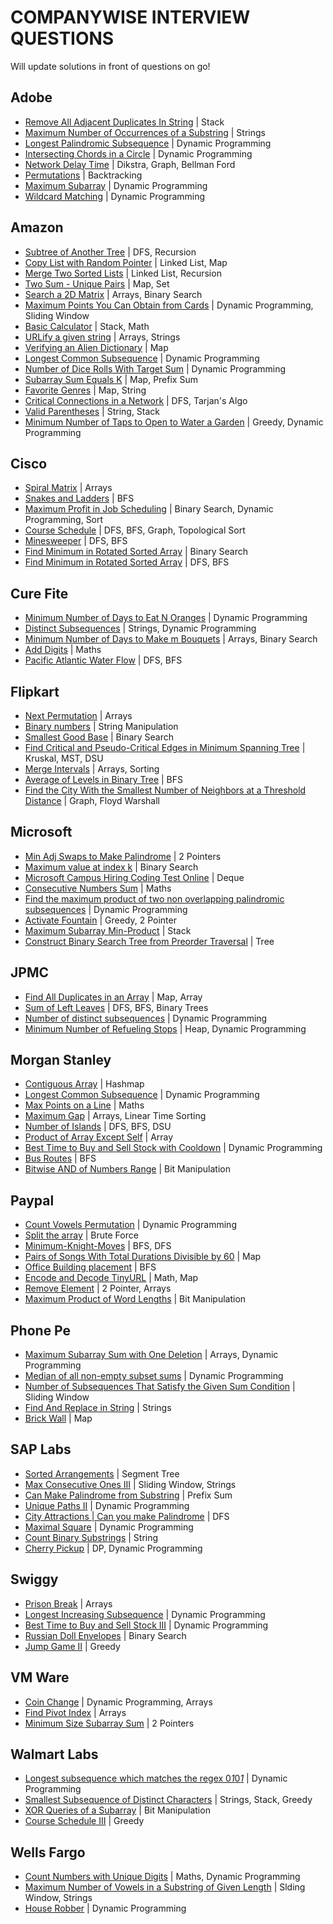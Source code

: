 # COMPANYWISE INTERVIEW QUESTIONS

Will update solutions in front of questions on go!

## Adobe

- [Remove All Adjacent Duplicates In String](https://leetcode.com/problems/remove-all-adjacent-duplicates-in-string/) | Stack
- [Maximum Number of Occurrences of a Substring](https://leetcode.com/problems/maximum-number-of-occurrences-of-a-substring/) | Strings
- [Longest Palindromic Subsequence](https://leetcode.com/problems/longest-palindromic-subsequence/) | Dynamic Programming
- [Intersecting Chords in a Circle](https://www.interviewbit.com/problems/intersecting-chords-in-a-circle/) | Dynamic Programming
- [Network Delay Time](https://leetcode.com/problems/network-delay-time/) | Dikstra, Graph, Bellman Ford
- [Permutations](https://leetcode.com/problems/permutations/) | Backtracking
- [Maximum Subarray](https://leetcode.com/problems/maximum-subarray/) | Dynamic Programming
- [Wildcard Matching](https://leetcode.com/problems/wildcard-matching/) | Dynamic Programming

## Amazon

- [Subtree of Another Tree](https://leetcode.com/problems/subtree-of-another-tree/) | DFS, Recursion
- [Copy List with Random Pointer](https://leetcode.com/problems/copy-list-with-random-pointer/) | Linked List, Map
- [Merge Two Sorted Lists](https://leetcode.com/problems/merge-two-sorted-lists/) | Linked List, Recursion
- [Two Sum - Unique Pairs](https://leetcode.com/discuss/interview-question/372434/Amazon-or-OA-2019-or-Two-Sum-Unique-Pairs/391924) | Map, Set
- [Search a 2D Matrix](https://leetcode.com/problems/search-a-2d-matrix/) | Arrays, Binary Search
- [Maximum Points You Can Obtain from Cards](https://leetcode.com/problems/maximum-points-you-can-obtain-from-cards/) | Dynamic Programming, Sliding Window
- [Basic Calculator](https://leetcode.com/problems/basic-calculator/) | Stack, Math
- [URLify a given string](https://leetcode.com/discuss/interview-question/124608/amazon-phone-screen-urlify-a-given-string-replace-spaces-with-20) | Arrays, Strings
- [Verifying an Alien Dictionary](https://leetcode.com/problems/verifying-an-alien-dictionary/) | Map
- [Longest Common Subsequence](https://leetcode.com/problems/longest-common-subsequence/) | Dynamic Programming
- [Number of Dice Rolls With Target Sum](https://leetcode.com/problems/number-of-dice-rolls-with-target-sum/) | Dynamic Programming
- [Subarray Sum Equals K](https://leetcode.com/problems/subarray-sum-equals-k/) | Map, Prefix Sum
- [Favorite Genres](https://leetcode.com/discuss/interview-question/373006) | Map, String
- [Critical Connections in a Network](https://leetcode.com/problems/critical-connections-in-a-network/) | DFS, Tarjan's Algo
- [Valid Parentheses](https://leetcode.com/problems/valid-parentheses/) | String, Stack
- [Minimum Number of Taps to Open to Water a Garden](https://leetcode.com/problems/minimum-number-of-taps-to-open-to-water-a-garden/) | Greedy, Dynamic Programming

## Cisco

- [Spiral Matrix](https://leetcode.com/problems/spiral-matrix/) | Arrays
- [Snakes and Ladders](https://leetcode.com/problems/snakes-and-ladders/) | BFS
- [Maximum Profit in Job Scheduling](https://leetcode.com/problems/maximum-profit-in-job-scheduling/) | Binary Search, Dynamic Programming, Sort
- [Course Schedule](https://leetcode.com/problems/course-schedule/) | DFS, BFS, Graph, Topological Sort
- [Minesweeper](https://leetcode.com/problems/minesweeper/) | DFS, BFS
- [Find Minimum in Rotated Sorted Array](https://leetcode.com/problems/find-minimum-in-rotated-sorted-array/) | Binary Search
- [Find Minimum in Rotated Sorted Array](https://leetcode.com/problems/find-minimum-in-rotated-sorted-array/) | DFS, BFS

## Cure Fite

- [Minimum Number of Days to Eat N Oranges](https://leetcode.com/problems/minimum-number-of-days-to-eat-n-oranges/) | Dynamic Programming
- [Distinct Subsequences](https://leetcode.com/problems/distinct-subsequences/) | Strings, Dynamic Programming
- [Minimum Number of Days to Make m Bouquets](https://leetcode.com/problems/minimum-number-of-days-to-make-m-bouquets/) | Arrays, Binary Search
- [Add Digits](https://leetcode.com/problems/add-digits/) | Maths
- [Pacific Atlantic Water Flow](https://leetcode.com/problems/pacific-atlantic-water-flow/) | DFS, BFS

## Flipkart

- [Next Permutation](https://leetcode.com/problems/next-permutation/) | Arrays
- [Binary numbers](https://www.hackerearth.com/practice/data-structures/arrays/1-d/practice-problems/algorithm/the-code-generator-9d3f9afa/) | String Manipulation
- [Smallest Good Base](https://leetcode.com/problems/smallest-good-base/) | Binary Search
- [Find Critical and Pseudo-Critical Edges in Minimum Spanning Tree](https://leetcode.com/problems/find-critical-and-pseudo-critical-edges-in-minimum-spanning-tree/) | Kruskal, MST, DSU
- [Merge Intervals](https://leetcode.com/problems/merge-intervals/) | Arrays, Sorting
- [Average of Levels in Binary Tree](https://leetcode.com/problems/average-of-levels-in-binary-tree/) | BFS
- [Find the City With the Smallest Number of Neighbors at a Threshold Distance](https://leetcode.com/problems/find-the-city-with-the-smallest-number-of-neighbors-at-a-threshold-distance/) | Graph, Floyd Warshall

## Microsoft

- [Min Adj Swaps to Make Palindrome](https://leetcode.com/discuss/interview-question/351783/) | 2 Pointers
- [Maximum value at index k](https://leetcode.com/discuss/interview-question/969033/Microsoft-or-Phone-Interview-or-Maximum-value-at-index-k) | Binary Search
- [Microsoft Campus Hiring Coding Test Online](https://leetcode.com/discuss/interview-question/344216/microsoft-campus-hiring-coding-test-online) | Deque
- [Consecutive Numbers Sum](https://leetcode.com/problems/consecutive-numbers-sum/) | Maths
- [Find the maximum product of two non overlapping palindromic subsequences](https://stackoverflow.com/questions/53663721/find-the-maximum-product-of-two-non-overlapping-palindromic-subsequences) | Dynamic Programming
- [Activate Fountain](https://leetcode.com/discuss/interview-question/363036/walmart-oa-2019-activate-fountains) | Greedy, 2 Pointer
- [Maximum Subarray Min-Product](https://leetcode.com/problems/maximum-subarray-min-product/) | Stack
- [Construct Binary Search Tree from Preorder Traversal](https://leetcode.com/problems/construct-binary-search-tree-from-preorder-traversal/) | Tree

## JPMC

- [Find All Duplicates in an Array](https://leetcode.com/problems/find-all-duplicates-in-an-array/) | Map, Array
- [Sum of Left Leaves](https://leetcode.com/problems/sum-of-left-leaves/) | DFS, BFS, Binary Trees
- [Number of distinct subsequences](https://leetcode.com/discuss/interview-question/algorithms/124943/number-of-distinct-subsequences) | Dynamic Programming
- [Minimum Number of Refueling Stops](https://leetcode.com/problems/minimum-number-of-refueling-stops/) | Heap, Dynamic Programming

## Morgan Stanley

- [Contiguous Array](https://leetcode.com/problems/contiguous-array/) | Hashmap
- [Longest Common Subsequence](https://leetcode.com/problems/longest-common-subsequence/) | Dynamic Programming
- [Max Points on a Line](https://leetcode.com/problems/max-points-on-a-line/) | Maths
- [Maximum Gap](https://leetcode.com/problems/maximum-gap/) | Arrays, Linear Time Sorting
- [Number of Islands](https://leetcode.com/problems/number-of-islands/) | DFS, BFS, DSU
- [Product of Array Except Self](https://leetcode.com/problems/product-of-array-except-self/) | Array
- [Best Time to Buy and Sell Stock with Cooldown](https://leetcode.com/problems/best-time-to-buy-and-sell-stock-with-cooldown/) | Dynamic Programming
- [Bus Routes](https://leetcode.com/problems/bus-routes/) | BFS
- [Bitwise AND of Numbers Range](https://leetcode.com/problems/bitwise-and-of-numbers-range/) | Bit Manipulation

## Paypal

- [Count Vowels Permutation](https://leetcode.com/problems/count-vowels-permutation/) | Dynamic Programming
- [Split the array](https://leetcode.com/discuss/interview-question/775767/need-help-with-this-interview-question) | Brute Force
- [Minimum-Knight-Moves](https://wentao-shao.gitbook.io/leetcode/graph-search/1197.minimum-knight-moves) | BFS, DFS
- [Pairs of Songs With Total Durations Divisible by 60](https://leetcode.com/problems/pairs-of-songs-with-total-durations-divisible-by-60/) | Map
- [Office Building placement](https://leetcode.com/discuss/interview-question/221639/) | BFS
- [Encode and Decode TinyURL](https://leetcode.com/problems/encode-and-decode-tinyurl/) | Math, Map
- [Remove Element](https://leetcode.com/problems/remove-element/) | 2 Pointer, Arrays
- [Maximum Product of Word Lengths](https://leetcode.com/problems/maximum-product-of-word-lengths/) | Bit Manipulation

## Phone Pe

- [Maximum Subarray Sum with One Deletion](https://leetcode.com/problems/maximum-subarray-sum-with-one-deletion/) | Arrays, Dynamic Programming
- [Median of all non-empty subset sums](https://www.geeksforgeeks.org/median-of-all-non-empty-subset-sums/) | Dynamic Programming
- [Number of Subsequences That Satisfy the Given Sum Condition](https://leetcode.com/problems/number-of-subsequences-that-satisfy-the-given-sum-condition/) | Sliding Window
- [Find And Replace in String](https://leetcode.com/problems/find-and-replace-in-string/) | Strings
- [Brick Wall](https://leetcode.com/problems/brick-wall/) | Map

## SAP Labs

- [Sorted Arrangements](https://leetcode.com/discuss/interview-question/371225/Sorted-Arrangements-or-Infosys-Specialist-Programmer-or-On-campus-hackerrank) | Segment Tree
- [Max Consecutive Ones III](https://leetcode.com/problems/max-consecutive-ones-iii/) | Sliding Window, Strings
- [Can Make Palindrome from Substring](https://leetcode.com/problems/can-make-palindrome-from-substring/) | Prefix Sum
- [Unique Paths II](https://leetcode.com/problems/unique-paths-ii/) | Dynamic Programming
- [City Attractions | Can you make Palindrome](https://leetcode.com/discuss/interview-question/515737/sap-labs-oa) | DFS
- [Maximal Square](https://leetcode.com/problems/maximal-square/) | Dynamic Programming
- [Count Binary Substrings](https://leetcode.com/problems/count-binary-substrings/) | String
- [Cherry Pickup](https://leetcode.com/problems/cherry-pickup/) | DP, Dynamic Programming

## Swiggy

- [Prison Break](https://leetcode.com/discuss/interview-question/1002082/twillio-oa-prison-break) | Arrays
- [Longest Increasing Subsequence](https://leetcode.com/problems/longest-increasing-subsequence/) | Dynamic Programming
- [Best Time to Buy and Sell Stock III](https://leetcode.com/problems/best-time-to-buy-and-sell-stock-iii/) | Dynamic Programming
- [Russian Doll Envelopes](https://leetcode.com/problems/russian-doll-envelopes/) | Binary Search
- [Jump Game II](https://leetcode.com/problems/jump-game-ii/) | Greedy

## VM Ware

- [Coin Change](https://leetcode.com/problems/coin-change/) | Dynamic Programming, Arrays
- [Find Pivot Index](https://leetcode.com/problems/find-pivot-index/) | Arrays
- [Minimum Size Subarray Sum](https://leetcode.com/problems/minimum-size-subarray-sum/) | 2 Pointers

## Walmart Labs

- [Longest subsequence which matches the regex 0*1*0*1*](https://leetcode.com/discuss/interview-question/412580/longest-subsequence-which-matches-the-regex-0101) | Dynamic Programming
- [Smallest Subsequence of Distinct Characters](https://leetcode.com/problems/smallest-subsequence-of-distinct-characters/) | Strings, Stack, Greedy
- [XOR Queries of a Subarray](https://leetcode.com/problems/xor-queries-of-a-subarray/) | Bit Manipulation
- [Course Schedule III](https://leetcode.com/problems/course-schedule-iii/) | Greedy

## Wells Fargo

- [Count Numbers with Unique Digits](https://leetcode.com/problems/count-numbers-with-unique-digits/) | Maths, Dynamic Programming
- [Maximum Number of Vowels in a Substring of Given Length](https://leetcode.com/problems/maximum-number-of-vowels-in-a-substring-of-given-length/) | Slding Window, Strings
- [House Robber](https://leetcode.com/problems/house-robber/) | Dynamic Programming
